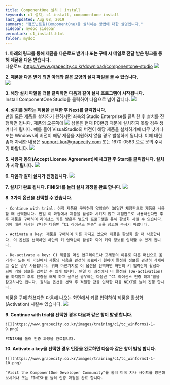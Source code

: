 ```yaml
---
title: ComponentOne 설치 | install
keywords: c1 설치, c1 install, componentone install
last_updated: Aug 08, 2019
summary: "컴포넌트원(ComponentOne)을 설치하는 방법에 대한 설명입니다."
sidebar: mydoc_sidebar
permalink: c1_install.html
folder: mydoc
---
```



**1. 아래의 링크를 통해 제품을 다운로드 받거나 또는 구매 시 메일로 전달 받은 링크를 통해 제품을 다운 받습니다.**  
    다운로드 :<https://www.grapecity.co.kr/download/componentone-studio>
    ![](https://www.grapecity.co.kr/images/training/c1/tc_winforms1-1-1.png)

  
  
**2. 제품을 다운 받게 되면 아래와 같은 모양의 설치 파일을 볼 수 있습니다.**  
    ![](https://www.grapecity.co.kr/images/training/c1/tc_winforms1-1-2.png)

  
  
**3. 해당 설치 파일을 더블 클릭하면 다음과 같이 설치 프로그램이 시작됩니다.**  
    Install ComponentOne Studio을 클릭하여 다음으로 넘어 갑니다.
    ![](https://www.grapecity.co.kr/images/training/c1/tc_winforms1-1-3.png)

  
  
**4. 설치를 원하는 제품을 선택한 후 Next를 클릭합니다.**  
    만일 모든 제품을 설치하기 원하시면 좌측의 Studio Enterprise를 클릭한 후 설치를 진행하면 됩니다. 제품의 오른쪽에  ![](https://www.grapecity.co.kr/images/training/ico_attention.png)  심볼은 현재 PC환경 때문에 설치하지 못할 경우 생겨나게 됩니다. 예를 들어 VisualStudio의 버전이 해당 제품을 설치하기에 너무 낮거나 또는 Windows의 버전이 해당 제품을 지원하지 않을 경우 발생하게 됩니다. 이에 대한 좀더 자세한 내용은 <support-kor@grapecity.com> 또는 1670-0583 으로 문의 주시기 바랍니다.
    ![](https://www.grapecity.co.kr/images/training/c1/tc_winforms1-1-4.png)

  
  
**5. 사용자 동의(Accept License Agreement)에 체크한 후 Start를 클릭합니다. 설치가 시작 됩니다.**
    ![](https://www.grapecity.co.kr/images/training/c1/tc_winforms1-1-5.png)

  
  
**6. 다음과 같이 설치가 진행됩니다.**
    ![](https://www.grapecity.co.kr/images/training/c1/tc_winforms1-1-6.png)

  
  
**7. 설치가 완료 됩니다. FINISH를 눌러 설치 과정을 완료 합니다.**
    ![](https://www.grapecity.co.kr/images/training/c1/tc_winforms1-1-7.png)

  
  
**8. 3가지 옵션을 선택할 수 있습니다.**
    
    - Continue with trial: 아직 제품을 구매하지 않았으며 30일간 체험판으로 제품을 사용할 때 선택합니다. 만일 이 과정에서 제품을 활성화 시키지 않고 체험판으로 사용하신다면 추후 제품을 구매하여 라이선스 키를 받은후 별도의 프로그램을 통해 활성화 시킬 수 있습니다. 이에 대한 자세한 안내는 다음번 “C1 라이선스 인증” 글을 참고해 주시기 바랍니다.
    
    - Activate a key: 제품을 구매하여 키를 가지고 있으며 제품을 활성화 할 때 사용합니다. 이 옵션을 선택하면 하단의 키 입력란이 활성화 되어 키와 정보를 입력할 수 있게 됩니다.
    
    - De-activate a key: C1 제품을 머신 업그레이드나 교체등의 이유로 다른 머신으로 옮기거나 또는 이 머신에서 제품의 사용을 완전히 종료하기 원하여 활성화 정보를 완전히 삭제하고 싶은 경우 사용합니다. 위와 마찬가지로 이 옵션을 선택하면 하단의 키 입력란이 활성화 되어 키와 정보를 입력할 수 있게 됩니다. 만일 이 과정에서 비 활성화 (De-activation)를 하지않고 추후 인증을 해제 하고 싶으신 경우에는 다음번 “C1 라이선스 인증 해제”글을 참고하시면 됩니다. 원하는 옵션을 선택 후 적절한 값을 입력한 다음 NEXT를 눌러 진행 합니다.
    
제품을 구매 하셨다면 다음에 나오는 화면에서 키를 입력하여 제품을 활성화(Activation) 시킬수 있습니다.
![](https://www.grapecity.co.kr/images/training/c1/tc_winforms1-1-8.png)
  
**9. Continue with trial을 선택한 경우 다음과 같은 창이 발생 합니다.**

    ![](https://www.grapecity.co.kr/images/training/c1/tc_winforms1-1-9.png)

    FINISH를 눌러 인증 과정을 완료합니다.
  
**10. Activate a key을 선택한 경우 인증을 완료하면 다음과 같은 창이 발생 합니다.**

    ![](https://www.grapecity.co.kr/images/training/c1/tc_winforms1-1-10.png)
    
    “Visit the ComponentOne Developer Community”를 눌러 미국 지사 사이트를 방문해 보시거나 또는 FINISH를 눌러 인증 과정을 완료 합니다.